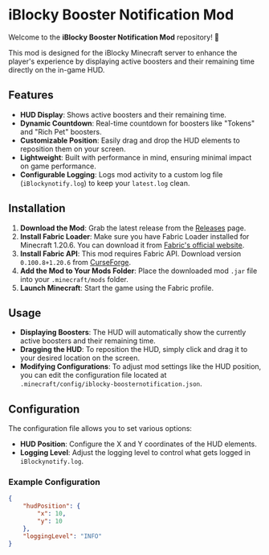 # iBlocky Booster Notification Mod

Welcome to the **iBlocky Booster Notification Mod** repository! 🎉

This mod is designed for the iBlocky Minecraft server to enhance the player's experience by displaying active boosters and their remaining time directly on the in-game HUD.

## Features

- **HUD Display**: Shows active boosters and their remaining time.
- **Dynamic Countdown**: Real-time countdown for boosters like "Tokens" and "Rich Pet" boosters.
- **Customizable Position**: Easily drag and drop the HUD elements to reposition them on your screen.
- **Lightweight**: Built with performance in mind, ensuring minimal impact on game performance.
- **Configurable Logging**: Logs mod activity to a custom log file (`iBlockynotify.log`) to keep your `latest.log` clean.

## Installation

1. **Download the Mod**: Grab the latest release from the [Releases](https://github.com/Holm99/iblocky-boosternotification-1.20.6/releases) page.
2. **Install Fabric Loader**: Make sure you have Fabric Loader installed for Minecraft 1.20.6. You can download it from [Fabric's official website](https://fabricmc.net/use/).
3. **Install Fabric API**: This mod requires Fabric API. Download version `0.100.8+1.20.6` from [CurseForge](https://www.curseforge.com/minecraft/mc-mods/fabric-api/files/all?page=1&pageSize=20&version=1.20.6&gameVersionTypeId=4).
4. **Add the Mod to Your Mods Folder**: Place the downloaded mod `.jar` file into your `.minecraft/mods` folder.
5. **Launch Minecraft**: Start the game using the Fabric profile.

## Usage

- **Displaying Boosters**: The HUD will automatically show the currently active boosters and their remaining time.
- **Dragging the HUD**: To reposition the HUD, simply click and drag it to your desired location on the screen.
- **Modifying Configurations**: To adjust mod settings like the HUD position, you can edit the configuration file located at `.minecraft/config/iblocky-boosternotification.json`.

## Configuration

The configuration file allows you to set various options:

- **HUD Position**: Configure the X and Y coordinates of the HUD elements.
- **Logging Level**: Adjust the logging level to control what gets logged in `iBlockynotify.log`.

### Example Configuration

```json
{
    "hudPosition": {
        "x": 10,
        "y": 10
    },
    "loggingLevel": "INFO"
}
```
